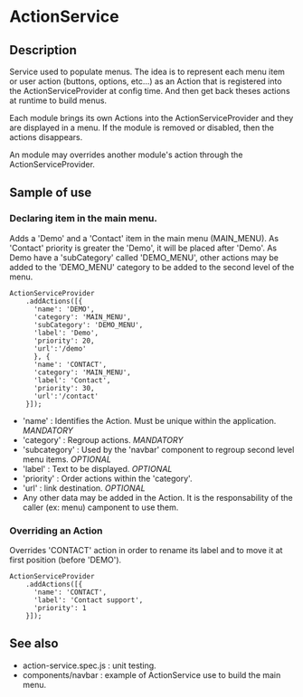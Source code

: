 # ActionService

## Description
Service used to populate menus.
The idea is to represent each menu item or user action (buttons, options, etc...) as an Action that is registered into the ActionServiceProvider at config time.
And then get back theses actions at runtime to build menus.

Each module brings its own Actions into the ActionServiceProvider and they are displayed in a menu.
If the module is removed or disabled, then the actions disappears.

An module may overrides another module's action through the ActionServiceProvider.

## Sample of use

### Declaring item in the main menu.

Adds a 'Demo' and a 'Contact' item in the main menu (MAIN_MENU).
As 'Contact' priority is greater the 'Demo', it will be placed after 'Demo'.
As Demo have a 'subCategory' called 'DEMO_MENU', other actions may be added to the 'DEMO_MENU' category to be added to the second level of the menu.

    ActionServiceProvider
        .addActions([{
          'name': 'DEMO',          
          'category': 'MAIN_MENU',
          'subCategory': 'DEMO_MENU',
          'label': 'Demo',
          'priority': 20,
          'url':'/demo'
		  }, {
          'name': 'CONTACT',
          'category': 'MAIN_MENU',
          'label': 'Contact',
          'priority': 30,
          'url':'/contact'
        }]);

* 'name' : Identifies the Action. Must be unique within the application. *MANDATORY*
* 'category' : Regroup actions. *MANDATORY*
* 'subcategory' : Used by the 'navbar' component to regroup second level menu items. *OPTIONAL*
* 'label' : Text to be displayed. *OPTIONAL*
* 'priority' : Order actions within the 'category'.
* 'url' : link destination. *OPTIONAL*
* Any other data may be added in the Action. It is the responsability of the caller (ex: menu) camponent to use them.

### Overriding an Action

Overrides 'CONTACT' action in order to rename its label and to move it at first position (before 'DEMO').

    ActionServiceProvider
        .addActions([{
          'name': 'CONTACT',
          'label': 'Contact support',
          'priority': 1
        }]);

## See also
* action-service.spec.js : unit testing.
* components/navbar : example of ActionService use to build the main menu.
